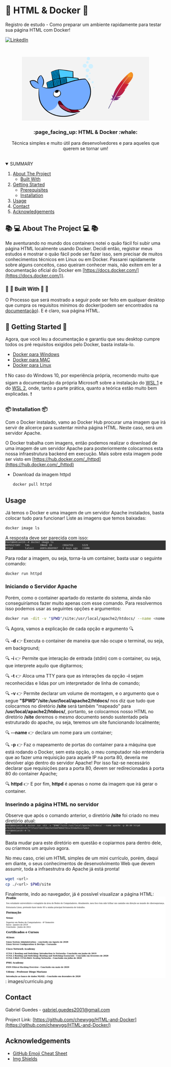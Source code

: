 # :page_facing_up: HTML & Docker  :whale:
Registro de estudo - Como preparar um ambiente rapidamente para testar sua página HTML com Docker!
 
[![LinkedIn][linkedin-shield]][linkedin-url]

<!-- PROJECT LOGO -->
<br />
<p align="center">
  <a href="https://github.com/chewygg/HTML-and-Docker">
   <img src="images/apache-docker.png" alt="Logo" width="400" height="200">
  </a>
  <h3 align="center">  :page_facing_up: HTML & Docker  :whale: </h3>

  <p align="center">
    Técnica simples e muito útil para desenvolvedores e para aqueles que querem se tornar um!
    <br />
    <br />
  </p>
</p>



<!-- TABLE OF CONTENTS -->
<details open="open">
  <summary>SUMMARY</summary>
  <ol>
    <li>
      <a href="#about-the-project">About The Project </a>
      <ul>
        <li><a href="#built-with">Built With</a></li>
      </ul>
    </li>
    <li>
      <a href="#getting-started">Getting Started</a>
      <ul>
        <li><a href="#prerequisites">Prerequisites</a></li>
        <li><a href="#installation">Installation</a></li>
      </ul>
    </li>
    <li><a href="#usage">Usage</a></li>
    <li><a href="#contact">Contact</a></li>
    <li><a href="#acknowledgements">Acknowledgements</a></li>
  </ol>
</details>



<!-- ABOUT THE PROJECT -->
##   :books: :computer:  About The Project  :computer: :books:

Me aventurando no mundo dos containers notei o quão fácil foi subir uma página HTML localmente usando Docker.
Decidi então, registrar meus estudos e mostrar o quão fácil pode ser fazer isso, sem precisar de muitos conhecimentos técnicos em Linux ou em Docker.
Passarei rapidamente sobre alguns conceitos, caso queiram conhecer mais, não exitem em ler a documentação oficial do Docker em  [https://docs.docker.com/](https://docs.docker.com/)).

### :wrench:  :nut_and_bolt:  Built With   :nut_and_bolt: :wrench: 

O Processo que será mostrado a seguir pode ser feito em qualquer desktop que cumpra os requisitos mínimos do docker(podem ser encontrados na [documentação](https://docs.docker.com/get-docker/)).
E é claro, sua página HTML.

<!-- GETTING STARTED -->
##  :rocket: Getting Started  :rocket:

Agora, que você leu a documentação e garantiu que seu desktop cumpre todos os pré requisitos exigidos pelo Docker, basta instala-lo.

* [Docker para Windows](https://docs.docker.com/docker-for-windows/install/)
* [Docker para MAC](https://docs.docker.com/docker-for-mac/install/)
* [Docker para Linux](https://docs.docker.com/engine/install/)

 :exclamation: No caso do Windows 10, por experiência própria, recomendo muito que sigam a documentação da própria Microsoft sobre a instalação do [WSL 1](https://docs.microsoft.com/pt-br/windows/wsl/install-win10) e do [WSL 2](https://docs.microsoft.com/pt-br/windows/wsl/install-win10#step-2---update-to-wsl-2), onde, tanto a parte prática, quanto a teórica estão muito bem explicadas.  :exclamation:

### :package: Installation  :package:

Com o Docker instalado, vamo ao Docker Hub procurar uma imagem que irá servir de alicerce para sustentar minha página HTML.
Neste caso, será um servidor Apache.

O Docker trabalha com imagens, então podemos realizar o download de uma imagem de um servidor Apache para posteriormente colocarmos esta nossa infraestrutura backend em execução.
Mais sobre esta imagem pode ser visto em [https://hub.docker.com/_/httpd](https://hub.docker.com/_/httpd)

* Download da imagem httpd 
  ```sh
  docker pull httpd
  ```

<!-- USAGE EXAMPLES -->
## Usage

Já temos o Docker e uma imagem de um servidor Apache instalados, basta colocar tudo para funcionar!
Liste as imagens que temos baixadas:
```sh
docker image ls
 ```
A resposta deve ser parecida com isso:
![Listar Imagens][output-imagels]
 
Para rodar a imagem, ou seja, torna-la um container, basta usar o seguinte comando:

```sh
docker run httpd
```

### Iniciando o Servidor Apache
Porém, como o container apartado do restante do sistema, ainda não conseguiríamos fazer muito apenas com esse comando. Para resolvermos isso podemos usar as seguintes opções e argumentos:

```sh
docker run -dit -v "$PWD"/site:/usr/local/apache2/htdocs/ --name <nome qualquer> -p 80:80 httpd
```
:mag: Agora, vamos a explicação de cada opção e argumento :mag:

:mag: **-d** :point_right: Executa o container de maneira que não ocupe o terminal, ou seja, em background;

:mag: **-i** :point_right: Permite que interação de entrada (stdin) com o container, ou seja, que interprete aquilo que digitarmos;

:mag: **-t** :point_right: Aloca uma TTY para que as interações da opção **-i** sejam reconhecidas e lidas por um interpretador de linha de comando;

:mag: **-v** :point_right: Permite declarar um volume de montagem, e o argumento que o segue **"$PWD"/site:/usr/local/apache2/htdocs/** nos diz que tudo que colocarmos no diretório **/site** será também "mapeado" para **/usr/local/apache2/htdocs/**, portanto, se colocarmos nosso HTML no diretório **/site** deremos o mesmo documento sendo sustentado pela estruturado do apache, ou seja, teremos um site funcionando localmente;

:mag: **--name** :point_right: declara um nome para um container;  

:mag: **-p** :point_right:  Faz o mapeamento de portas do container para a máquina que está rodando o Docker, sem esta opção, o meu computador não entenderia que ao fazer uma requisição para aquele IP na porta 80, deveria me devolver algo dentro do servidor Apache! Por isso faz-se necessário declarar que requisições para a porta 80, devem ser redirecionadas à porta 80 do container Apache;

:mag: **httpd** :point_right: E por fim, **httpd** é apenas o nome da imagem que irá gerar o container.

### Inserindo a página HTML no servidor

Observe que após o comando anterior, o diretório **/site** foi criado no meu diretório atual:
![Listar diretorio site][dir-site]

Basta mudar para este diretório em questão e copiarmos para dentro dele, ou criarmos um arquivo agora.

No meu caso, criei um HTML simples de um mini currículo, porém, daqui em diante, o seus conhecimentos de desenvolvimento Web que devem assumir, toda a infraestrutra do Apache já está pronta!

```sh
wget <url> 
cp ./<url> $PWD/site
```

Finalmente, indo ao navegador, já é possível visualizar a página HTML:
![curriculo]: images/curriculo.png

<!-- CONTACT -->
## Contact

Gabriel Guedes - [gabriel.guedes2001@gmail.com](gabriel.guedes2001@gmail.com)

Project Link: [https://github.com/chewygg/HTML-and-Docker](https://github.com/chewygg/HTML-and-Docker/)



<!-- ACKNOWLEDGEMENTS -->
## Acknowledgements
* [GitHub Emoji Cheat Sheet](https://www.webpagefx.com/tools/emoji-cheat-sheet)
* [Img Shields](https://shields.io)


<!-- MARKDOWN LINKS & IMAGES -->

[linkedin-shield]: https://img.shields.io/badge/-LinkedIn-black.svg?style=for-the-badge&logo=linkedin&colorB=555
[linkedin-url]: https://www.linkedin.com/in/gguedescruz/
[output-imagels]: images/output-imagels.png
[dir-site]: images/dir-site.png
[curriculo]: images/curriculo.png
